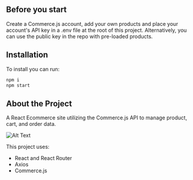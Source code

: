 ## Before you start

Create a Commerce.js account, add your own products and place your account's API key in a .env file at the root of this project. Alternatively, you can use the public key in the repo with pre-loaded products. 

## Installation

To install you can run:

```sh
npm i
npm start
```

## About the Project

A React Ecommerce site utilizing the Commerce.js API to manage product, cart, and order data.

![Alt Text](ecommercesiteex.gif)

This project uses:

- React and React Router
- Axios
- Commerce.js
